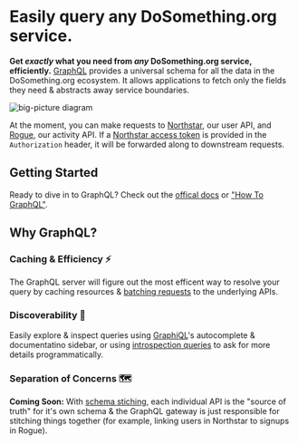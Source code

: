 # Easily query any DoSomething.org service.

__Get *exactly* what you need from *any* DoSomething.org service, efficiently.__ [GraphQL](http://graphql.org) provides a universal schema for all the data in the DoSomething.org ecosystem. It allows applications to fetch only the fields they need & abstracts away service boundaries.

![big-picture diagram](https://user-images.githubusercontent.com/583202/33576357-7bca1674-d90d-11e7-946d-83928f4807d6.png)

At the moment, you can make requests to [Northstar](https://github.com/dosomething/northstar), our user API, and [Rogue](https://github.com/dosomething/rogue), our activity API. If a [Northstar access token](https://github.com/DoSomething/northstar/blob/dev/documentation/authentication.md) is provided in the `Authorization` header, it will be forwarded along to downstream requests.

## Getting Started
Ready to dive in to GraphQL? Check out the [offical docs](http://graphql.org) or ["How To GraphQL"](https://www.howtographql.com).

## Why GraphQL?
### Caching & Efficiency ⚡️
The GraphQL server will figure out the most efficent way to resolve your query by caching resources & [batching requests](https://github.com/facebook/dataloader) to the underlying APIs.

### Discoverability 🔭
Easily explore & inspect queries using [GraphiQL](/explore)'s autocomplete & documentatino sidebar, or using [introspection queries](http://graphql.org/learn/introspection/) to ask for more details programmatically.

### Separation of Concerns 🗺
__Coming Soon:__ With [schema stiching](https://www.apollographql.com/docs/graphql-tools/schema-stitching.html), each individual API is the "source of truth" for it's own schema & the GraphQL gateway is just responsible for stitching things together (for example, linking users in Northstar to signups in Rogue).
